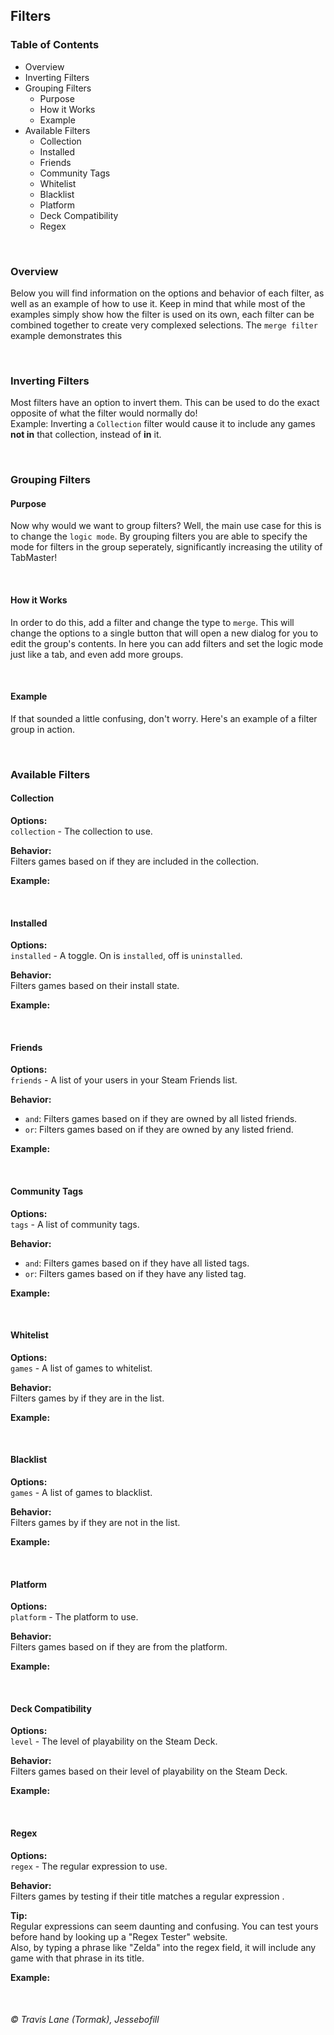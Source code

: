 ## Filters

### Table of Contents
 - Overview
 - Inverting Filters
 - Grouping Filters
   - Purpose
   - How it Works
   - Example
 - Available Filters
   - Collection
   - Installed
   - Friends
   - Community Tags
   - Whitelist
   - Blacklist
   - Platform
   - Deck Compatibility
   - Regex

<br/>


### Overview

Below you will find information on the options and behavior of each filter, as well as an example of how to use it. Keep in mind that while most of the examples simply show how the filter is used on its own, each filter can be combined together to create very complexed selections. The `merge filter` example demonstrates this

<br/>

### Inverting Filters

Most filters have an option to invert them. This can be used to do the exact opposite of what the filter would normally do!<br/>
Example: Inverting a `Collection` filter would cause it to include any games **not in** that collection, instead of **in** it.

<br/>

### Grouping Filters

#### Purpose

Now why would we want to group filters? Well, the main use case for this is to change the `logic mode`. By grouping filters you are able to specify the mode for filters in the group seperately, significantly increasing the utility of TabMaster!

<br/>

#### How it Works

In order to do this, add a filter and change the type to `merge`. This will change the options to a single button that will open a new dialog for you to edit the group's contents. In here you can add filters and set the logic mode just like a tab, and even add more groups.

<br/>

#### Example

If that sounded a little confusing, don't worry. Here's an example of a filter group in action.
<!-- TODO: Image -->

<br/>

### Available Filters

#### Collection

**Options:**<br/>
`collection` - The collection to use.

**Behavior:**<br/>
Filters games based on if they are included in the collection.

**Example:**<br/>
<!-- TODO: Image -->

<br/>

#### Installed

**Options:**<br/>
`installed` - A toggle. On is `installed`, off is `uninstalled`.

**Behavior:**<br/>
Filters games based on their install state.

**Example:**<br/>
<!-- TODO: Image -->

<br/>

#### Friends

**Options:**<br/>
`friends` - A list of your users in your Steam Friends list.

**Behavior:**<br/>
- `and`: Filters games based on if they are owned by all listed friends.
- `or`: Filters games based on if they are owned by any listed friend.

**Example:**<br/>
<!-- TODO: Image -->

<br/>

#### Community Tags

**Options:**<br/>
`tags` - A list of community tags.

**Behavior:**<br/>
- `and`: Filters games based on if they have all listed tags.
- `or`: Filters games based on if they have any listed tag.

**Example:**<br/>
<!-- TODO: Image -->

<br/>

#### Whitelist

**Options:**<br/>
`games` - A list of games to whitelist.

**Behavior:**<br/>
Filters games by if they are in the list.

**Example:**<br/>
<!-- TODO: Image -->

<br/>

#### Blacklist

**Options:**<br/>
`games` - A list of games to blacklist.

**Behavior:**<br/>
Filters games by if they are not in the list.

**Example:**<br/>
<!-- TODO: Image -->

<br/>

#### Platform

**Options:**<br/>
`platform` - The platform to use.

**Behavior:**<br/>
Filters games based on if they are from the platform.

**Example:**<br/>
<!-- TODO: Image -->

<br/>

#### Deck Compatibility

**Options:**<br/>
`level` - The level of playability on the Steam Deck.

**Behavior:**<br/>
Filters games based on their level of playability on the Steam Deck.

**Example:**<br/>
<!-- TODO: Image -->

<br/>

#### Regex

**Options:**<br/>
`regex` - The regular expression to use.

**Behavior:**<br/>
Filters games by testing if their title matches a regular expression .

**Tip:**<br/>
Regular expressions can seem daunting and confusing. You can test yours before hand by looking up a "Regex Tester" website.<br/>
Also, by typing a phrase like "Zelda" into the regex field, it will include any game with that phrase in its title.

**Example:**<br/>
<!-- TODO: Image -->

<br/>


###### © Travis Lane (Tormak), Jessebofill
